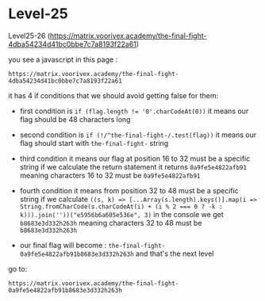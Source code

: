 # Level-25

Level25-26 (https://matrix.voorivex.academy/the-final-fight-4dba54234d41bc0bbe7c7a8193f22a61)

you see a javascript in this page :

```text
https://matrix.voorivex.academy/the-final-fight-4dba54234d41bc0bbe7c7a8193f22a61
```

it has 4 if conditions that we should avoid getting false for them:

- first condition is `if (flag.length != '0'.charCodeAt(0))`
it means our flag should be 48 characters long 

- second condition is `if (!/^the-final-fight-/.test(flag))`
it means our flag should start with `the-final-fight-` string

- third condition
it means our flag at position 16 to 32 must be a specific string
if we calculate the return statement it returns `0a9fe5e4822afb91`
meaning characters 16 to 32 must be `0a9fe5e4822afb91`

- fourth condition
it means from position 32 to 48 must be a specific string
if we calculate `((s, k) => [...Array(s.length).keys()].map(i => String.fromCharCode(s.charCodeAt(i) + (i % 2 === 0 ? -k : k))).join(''))("e5956b6a605e536e", 3)`
in the console we get `b8683e3d332h263h`
meaning characters 32 to 48 must be `b8683e3d332h263h`

- our final flag will become : `the-final-fight-0a9fe5e4822afb91b8683e3d332h263h`
and that's the next level

go to:

```text
https://matrix.voorivex.academy/the-final-fight-0a9fe5e4822afb91b8683e3d332h263h
```
